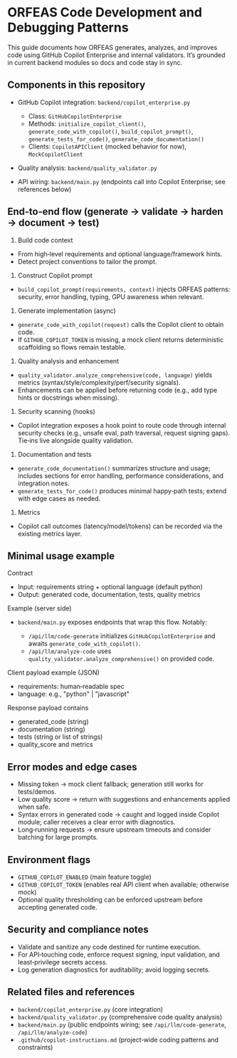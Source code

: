# ORFEAS Code Development and Debugging Patterns

This guide documents how ORFEAS generates, analyzes, and improves code using GitHub Copilot Enterprise and internal validators. It’s grounded in current backend modules so docs and code stay in sync.

## Components in this repository

- GitHub Copilot integration: `backend/copilot_enterprise.py`

  - Class: `GitHubCopilotEnterprise`
  - Methods: `initialize_copilot_client()`, `generate_code_with_copilot()`, `build_copilot_prompt()`, `generate_tests_for_code()`, `generate_code_documentation()`
  - Clients: `CopilotAPIClient` (mocked behavior for now), `MockCopilotClient`

- Quality analysis: `backend/quality_validator.py`
- API wiring: `backend/main.py` (endpoints call into Copilot Enterprise; see references below)

## End‑to‑end flow (generate → validate → harden → document → test)

1. Build code context

- From high‑level requirements and optional language/framework hints.
- Detect project conventions to tailor the prompt.

1. Construct Copilot prompt

- `build_copilot_prompt(requirements, context)` injects ORFEAS patterns: security, error handling, typing, GPU awareness when relevant.

1. Generate implementation (async)

- `generate_code_with_copilot(request)` calls the Copilot client to obtain code.
- If `GITHUB_COPILOT_TOKEN` is missing, a mock client returns deterministic scaffolding so flows remain testable.

1. Quality analysis and enhancement

- `quality_validator.analyze_comprehensive(code, language)` yields metrics (syntax/style/complexity/perf/security signals).
- Enhancements can be applied before returning code (e.g., add type hints or docstrings when missing).

1. Security scanning (hooks)

- Copilot integration exposes a hook point to route code through internal security checks (e.g., unsafe eval, path traversal, request signing gaps). Tie‑ins live alongside quality validation.

1. Documentation and tests

- `generate_code_documentation()` summarizes structure and usage; includes sections for error handling, performance considerations, and integration notes.
- `generate_tests_for_code()` produces minimal happy‑path tests; extend with edge cases as needed.

1. Metrics

- Copilot call outcomes (latency/model/tokens) can be recorded via the existing metrics layer.

## Minimal usage example

Contract

- Input: requirements string + optional language (default python)
- Output: generated code, documentation, tests, quality metrics

Example (server side)

- `backend/main.py` exposes endpoints that wrap this flow. Notably:

  - `/api/llm/code-generate` initializes `GitHubCopilotEnterprise` and awaits `generate_code_with_copilot()`.
  - `/api/llm/analyze-code` uses `quality_validator.analyze_comprehensive()` on provided code.

Client payload example (JSON)

- requirements: human‑readable spec
- language: e.g., "python" | "javascript"

Response payload contains

- generated_code (string)
- documentation (string)
- tests (string or list of strings)
- quality_score and metrics

## Error modes and edge cases

- Missing token → mock client fallback; generation still works for tests/demos.
- Low quality score → return with suggestions and enhancements applied when safe.
- Syntax errors in generated code → caught and logged inside Copilot module; caller receives a clear error with diagnostics.
- Long‑running requests → ensure upstream timeouts and consider batching for large prompts.

## Environment flags

- `GITHUB_COPILOT_ENABLED` (main feature toggle)
- `GITHUB_COPILOT_TOKEN` (enables real API client when available; otherwise mock)
- Optional quality thresholding can be enforced upstream before accepting generated code.

## Security and compliance notes

- Validate and sanitize any code destined for runtime execution.
- For API‑touching code, enforce request signing, input validation, and least‑privilege secrets access.
- Log generation diagnostics for auditability; avoid logging secrets.

## Related files and references

- `backend/copilot_enterprise.py` (core integration)
- `backend/quality_validator.py` (comprehensive code quality analysis)
- `backend/main.py` (public endpoints wiring; see `/api/llm/code-generate`, `/api/llm/analyze-code`)
- `.github/copilot-instructions.md` (project‑wide coding patterns and constraints)
